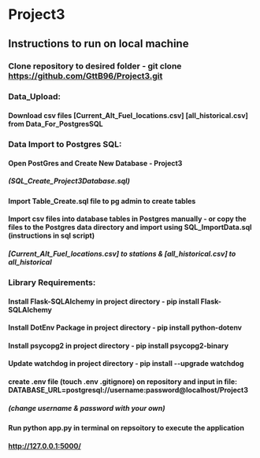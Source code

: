 # Project3

## Instructions to run on local machine

### Clone repository to desired folder - git clone https://github.com/GttB96/Project3.git

### Data_Upload:
#### Download csv files [Current_Alt_Fuel_locations.csv] [all_historical.csv] from Data_For_PostgresSQL

### Data Import to Postgres SQL:
#### Open PostGres and Create New Database - Project3 
##### (SQL_Create_Project3Database.sql)
#### Import Table_Create.sql file to pg admin to create tables
#### Import csv files into database tables in Postgres manually - or copy the files to the Postgres data directory and import using SQL_ImportData.sql (instructions in sql script)
#####        [Current_Alt_Fuel_locations.csv] to stations & [all_historical.csv] to all_historical


### Library Requirements:
#### Install Flask-SQLAlchemy in project directory - pip install Flask-SQLAlchemy
#### Install DotEnv Package in project directory - pip install python-dotenv
#### Install psycopg2 in project directory - pip install psycopg2-binary
#### Update watchdog in project directory - pip install --upgrade watchdog
#### create .env file (touch .env .gitignore) on repository and input in file: DATABASE_URL=postgresql://username:password@localhost/Project3
##### **(change username & password with your own)**
#### Run python app.py in terminal on repsoitory to execute the application
#### http://127.0.0.1:5000/
